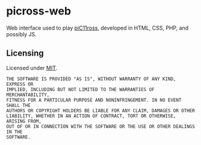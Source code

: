 # picross-web

Web interface used to play [piC11ross](https://github.com/inspwastaken/piC11ross), developed in HTML, CSS, PHP, and possibly JS.

## Licensing

Licensed under [MIT](LICENSE).

```
THE SOFTWARE IS PROVIDED "AS IS", WITHOUT WARRANTY OF ANY KIND, EXPRESS OR
IMPLIED, INCLUDING BUT NOT LIMITED TO THE WARRANTIES OF MERCHANTABILITY,
FITNESS FOR A PARTICULAR PURPOSE AND NONINFRINGEMENT. IN NO EVENT SHALL THE
AUTHORS OR COPYRIGHT HOLDERS BE LIABLE FOR ANY CLAIM, DAMAGES OR OTHER
LIABILITY, WHETHER IN AN ACTION OF CONTRACT, TORT OR OTHERWISE, ARISING FROM,
OUT OF OR IN CONNECTION WITH THE SOFTWARE OR THE USE OR OTHER DEALINGS IN THE
SOFTWARE.
```